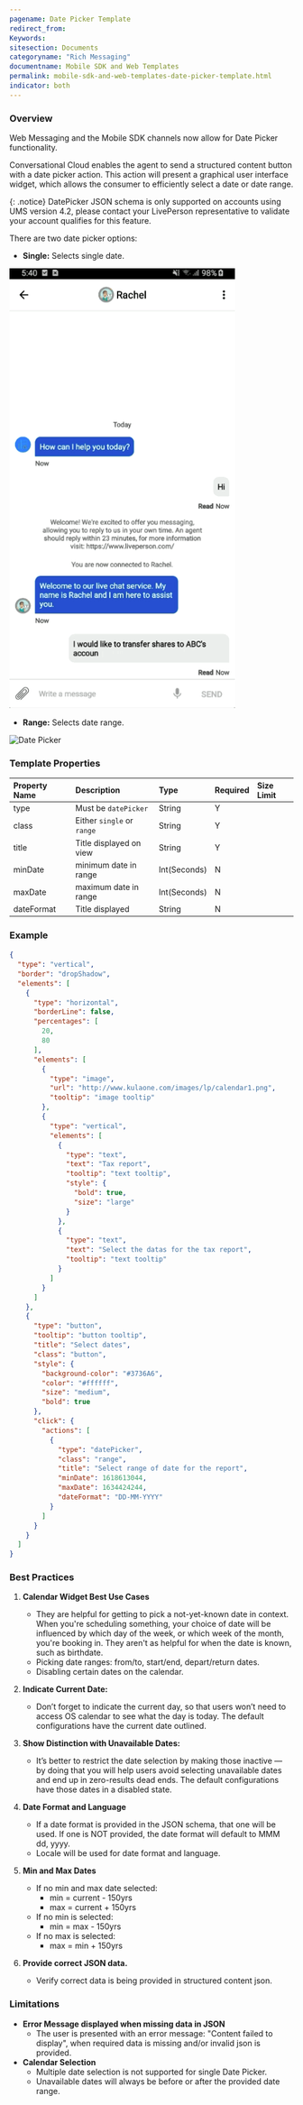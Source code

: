 ```yaml
---
pagename: Date Picker Template
redirect_from:
Keywords: 
sitesection: Documents
categoryname: "Rich Messaging"
documentname: Mobile SDK and Web Templates
permalink: mobile-sdk-and-web-templates-date-picker-template.html
indicator: both
---
```


### Overview

Web Messaging and the Mobile SDK channels now allow for Date Picker functionality.

Conversational Cloud enables the agent to send a structured content button with a date picker action. This action will present a graphical user interface widget, which allows the consumer to efficiently select a date or date range.


{: .notice}
DatePicker JSON schema is only supported on accounts using UMS version 4.2, please contact your LivePerson representative to validate your account qualifies for this feature.


There are two date picker options:

* **Single:** Selects single date.

![Date Picker](images/DatePickerSingleSelection.gif)

* **Range:** Selects date range.

![Date Picker](images/DatePickerRangeSelection.gif)

### Template Properties

| Property Name | Description             | Type   | Required | Size Limit |
| :------------ | :---------------------- | :----- | :------- | :--------- |
| type          | Must be `datePicker`  | String | Y        |            |
| class   | Either `single` or `range` | String | Y        |     |
| title       | Title displayed on view         | String  | Y        |    |
| minDate          | minimum date in range  | Int(Seconds) | N        |            |
| maxDate   | maximum date in range | Int(Seconds) | N        |     |
| dateFormat       | Title displayed         | String  | N        |    |

### Example

```json
{
  "type": "vertical",
  "border": "dropShadow",
  "elements": [
    {
      "type": "horizontal",
      "borderLine": false,
      "percentages": [
        20,
        80
      ],
      "elements": [
        {
          "type": "image",
          "url": "http://www.kulaone.com/images/lp/calendar1.png",
          "tooltip": "image tooltip"
        },
        {
          "type": "vertical",
          "elements": [
            {
              "type": "text",
              "text": "Tax report",
              "tooltip": "text tooltip",
              "style": {
                "bold": true,
                "size": "large"
              }
            },
            {
              "type": "text",
              "text": "Select the datas for the tax report",
              "tooltip": "text tooltip"
            }
          ]
        }
      ]
    },
    {
      "type": "button",
      "tooltip": "button tooltip",
      "title": "Select dates",
      "class": "button",
      "style": {
        "background-color": "#3736A6",
        "color": "#ffffff",
        "size": "medium",
        "bold": true
      },
      "click": {
        "actions": [
          {
            "type": "datePicker",
            "class": "range",
            "title": "Select range of date for the report",
            "minDate": 1618613044,
            "maxDate": 1634424244,
            "dateFormat": "DD-MM-YYYY"
          }
        ]
      }
    }
  ]
}
```

### Best Practices

1. **Calendar Widget Best Use Cases**
    - They are helpful for getting to pick a not-yet-known date in context. When you're scheduling something, your choice of date will be influenced by which day of the week, or which week of the month, you're booking in. They aren't as helpful for when the date is known, such as birthdate.
    - Picking date ranges: from/to, start/end, depart/return dates.
    - Disabling certain dates on the calendar. 

2. **Indicate Current Date:** 
    - Don’t forget to indicate the current day, so that users won’t need to access OS calendar to see what the day is today. The default configurations have the current date outlined. 

3. **Show Distinction with Unavailable Dates:**
    - It’s better to restrict the date selection by making those inactive — by doing that you will help users avoid selecting unavailable dates and end up in zero-results dead ends. The default configurations have those dates in a disabled state.

4. **Date Format and Language**
    - If a date format is provided in the JSON schema, that one will be used. If one is NOT provided, the date format will default to MMM dd, yyyy.
    - Locale will be used for date format and language.

5. **Min and Max Dates**
    - If no min and max date selected:
        - min = current - 150yrs
        - max = current + 150yrs
    - If no min is selected: 
        - min = max - 150yrs
    - If no max is selected: 
        - max = min + 150yrs

6. **Provide correct JSON data.**
    - Verify correct data is being provided in structured content json. 

### Limitations

* **Error Message displayed when missing data in JSON**
    - The user is presented with an error message: "Content failed to display", when required data is missing and/or invalid json is provided. 
* **Calendar Selection**
    - Multiple date selection is not supported for single Date Picker. 
    - Unavailable dates will always be before or after the provided date range.
